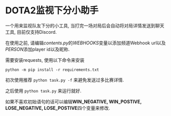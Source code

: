 # DOTA2监视下分小助手

一个用来监视队友下分的小工具, 当打完一场对局后会自动将对局详情发送到聊天工具, 目前仅支持Discord.

在使用之前, 请编辑*contents.py*的*WEBHOOKS*变量以添加频道Webhook url以及*PERSON*添加player id以及昵称.

需要安装requests, 使用以下命令来安装

```
python -m pip install -r requirements.txt
```

初次使用推荐 `python task.py -f` 来避免发送过多比赛详情.

之后使用 `python task.py` 来运行就好.

如果不喜欢初始语句的话可以编辑**WIN_NEGATIVE, WIN_POSTIVE, LOSE_NEGATIVE, LOSE_POSTIVE**四个变量来修改.